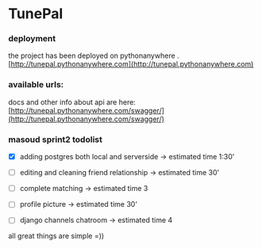 # TunePal

### deployment
the project has been deployed on pythonanywhere .
[http://tunepal.pythonanywhere.com](http://tunepal.pythonanywhere.com)


### available urls:
docs and other info about api are here:
[http://tunepal.pythonanywhere.com/swagger/](http://tunepal.pythonanywhere.com/swagger/)


### masoud sprint2 todolist
- [x] adding postgres both local and serverside -> estimated time 1:30'
- [ ] editing and  cleaning friend relationship -> estimated time 30'
- [ ] complete matching -> estimated time 3
- [ ] profile picture -> estimated time  30'
- [ ] django channels chatroom -> estimated time 4







all great things are simple =))